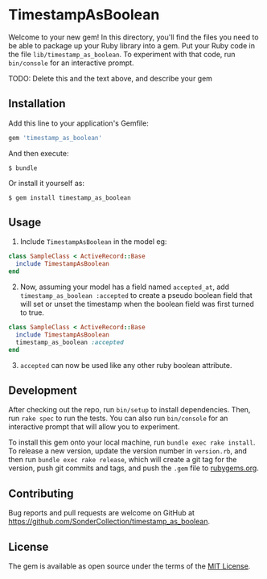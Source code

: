 # TimestampAsBoolean

Welcome to your new gem! In this directory, you'll find the files you need to be able to package up your Ruby library into a gem. Put your Ruby code in the file `lib/timestamp_as_boolean`. To experiment with that code, run `bin/console` for an interactive prompt.

TODO: Delete this and the text above, and describe your gem

## Installation

Add this line to your application's Gemfile:

```ruby
gem 'timestamp_as_boolean'
```

And then execute:

    $ bundle

Or install it yourself as:

    $ gem install timestamp_as_boolean

## Usage

1. Include `TimestampAsBoolean` in the model
  eg:
  ```ruby
  class SampleClass < ActiveRecord::Base
    include TimestampAsBoolean
  end
  ```

2. Now, assuming your model has a field named `accepted_at`, add `timestamp_as_boolean :accepted` to create a pseudo boolean field that will set or unset the timestamp when the boolean field was first turned to true.
  ```ruby
  class SampleClass < ActiveRecord::Base
    include TimestampAsBoolean
    timestamp_as_boolean :accepted
  end
  ```

3. `accepted` can now be used like any other ruby boolean attribute.

## Development

After checking out the repo, run `bin/setup` to install dependencies. Then, run `rake spec` to run the tests. You can also run `bin/console` for an interactive prompt that will allow you to experiment.

To install this gem onto your local machine, run `bundle exec rake install`. To release a new version, update the version number in `version.rb`, and then run `bundle exec rake release`, which will create a git tag for the version, push git commits and tags, and push the `.gem` file to [rubygems.org](https://rubygems.org).

## Contributing

Bug reports and pull requests are welcome on GitHub at https://github.com/SonderCollection/timestamp_as_boolean.


## License

The gem is available as open source under the terms of the [MIT License](http://opensource.org/licenses/MIT).

